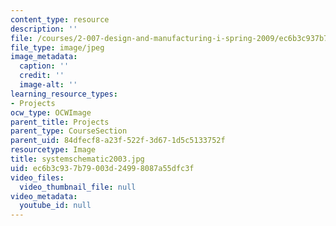 ```yaml
---
content_type: resource
description: ''
file: /courses/2-007-design-and-manufacturing-i-spring-2009/ec6b3c937b79003d24998087a55dfc3f_systemschematic2003.jpg
file_type: image/jpeg
image_metadata:
  caption: ''
  credit: ''
  image-alt: ''
learning_resource_types:
- Projects
ocw_type: OCWImage
parent_title: Projects
parent_type: CourseSection
parent_uid: 84dfecf8-a23f-522f-3d67-1d5c5133752f
resourcetype: Image
title: systemschematic2003.jpg
uid: ec6b3c93-7b79-003d-2499-8087a55dfc3f
video_files:
  video_thumbnail_file: null
video_metadata:
  youtube_id: null
---
```


